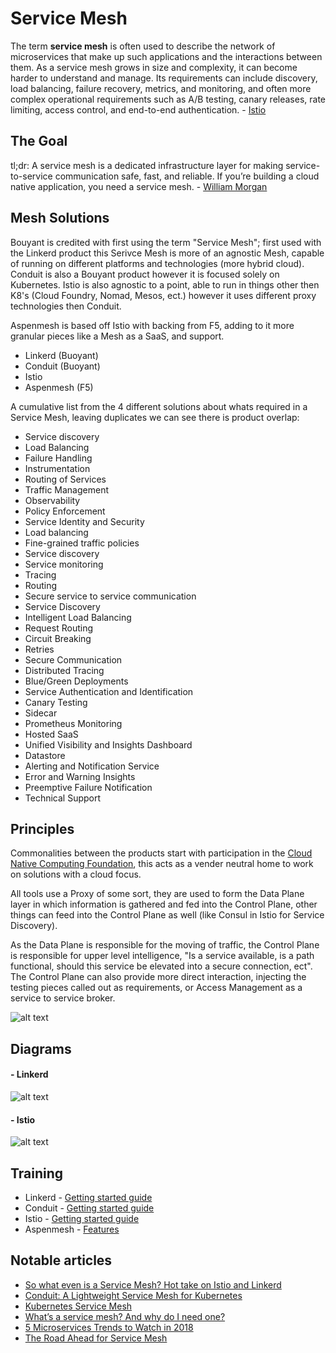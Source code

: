 # Service Mesh

The term **service mesh** is often used to describe the network of microservices that make up such applications and the interactions between them. As a service mesh grows in size and complexity, it can become harder to understand and manage. Its requirements can include discovery, load balancing, failure recovery, metrics, and monitoring, and often more complex operational requirements such as A/B testing, canary releases, rate limiting, access control, and end-to-end authentication. - [Istio](https://istio.io/docs/concepts/what-is-istio/overview.html)

## The Goal

tl;dr: A service mesh is a dedicated infrastructure layer for making service-to-service communication safe, fast, and reliable. If you’re building a cloud native application, you need a service mesh. - [William Morgan](https://buoyant.io/2017/04/25/whats-a-service-mesh-and-why-do-i-need-one/)

## Mesh Solutions

Bouyant is credited with first using the term "Service Mesh"; first used with the Linkerd product this Serivce Mesh is more of an agnostic Mesh, capable of running on different platforms and technologies (more hybrid cloud). Conduit is also a Bouyant product however it is focused solely on Kubernetes. Istio is also agnostic to a point, able to run in things other then K8's (Cloud Foundry, Nomad, Mesos, ect.) however it uses different proxy technologies then Conduit.

Aspenmesh is based off Istio with backing from F5, adding to it more granular pieces like a Mesh as a SaaS, and support.

- Linkerd (Buoyant)
- Conduit (Buoyant)
- Istio
- Aspenmesh (F5)

A cumulative list from the 4 different solutions about whats required in a Service Mesh, leaving duplicates we can see there is product overlap:

- Service discovery
- Load Balancing
- Failure Handling
- Instrumentation
- Routing of Services
- Traffic Management
- Observability
- Policy Enforcement
- Service Identity and Security
- Load balancing
- Fine-grained traffic policies
- Service discovery
- Service monitoring
- Tracing
- Routing
- Secure service to service communication
- Service Discovery			
- Intelligent Load Balancing			
- Request Routing			
- Circuit Breaking			
- Retries			
- Secure Communication			
- Distributed Tracing			
- Blue/Green Deployments			
- Service Authentication and Identification			
- Canary Testing			
- Sidecar			
- Prometheus Monitoring			
- Hosted SaaS			
- Unified Visibility and Insights Dashboard			
- Datastore			
- Alerting and Notification Service			
- Error and Warning Insights			
- Preemptive Failure Notification			
- Technical Support

## Principles

Commonalities between the products start with participation in the [Cloud Native Computing Foundation](https://www.cncf.io/), this acts as a vender neutral home to work on solutions with a cloud focus.

All tools use a Proxy of some sort, they are used to form the Data Plane layer in which information is gathered and fed into the Control Plane, other things can feed into the Control Plane as well (like Consul in Istio for Service Discovery).

As the Data Plane is responsible for the moving of traffic, the Control Plane is responsible for upper level intelligence, "Is a service available, is a path functional, should this service be elevated into a secure connection, ect". The Control Plane can also provide more direct interaction, injecting the testing pieces called out as requirements, or Access Management as a service to service broker.

![alt text](https://cdn-images-1.medium.com/max/1600/1*CxrqPB-koBk3BhjnB3HDbA.png "Control Plane and Data Plane Players")

## Diagrams

#### - Linkerd
![alt text](https://buoyant.io/wp-content/uploads/2017/04/linkerd-service-mesh-diagram.png "Linkerd Architecture")

#### - Istio
![alt text](https://istio.io/docs/concepts/what-is-istio/img/overview/arch.svg "Istio Architecture")

## Training

- Linkerd - [Getting started guide](https://linkerd.io/getting-started/k8s/)
- Conduit - [Getting started guide](https://conduit.io/getting-started/)
- Istio - [Getting started guide](https://istio.io/docs/setup/kubernetes/quick-start.html)
- Aspenmesh - [Features](https://aspenmesh.io/)

## Notable articles


- [So what even is a Service Mesh? Hot take on Istio and Linkerd](http://redmonk.com/jgovernor/2017/05/31/so-what-even-is-a-service-mesh-hot-take-on-istio-and-linkerd/)
- [Conduit: A Lightweight Service Mesh for Kubernetes](https://thenewstack.io/conduit-lightweight-service-mesh-kubernetes/)
- [Kubernetes Service Mesh](https://akomljen.com/kubernetes-service-mesh/)
- [What’s a service mesh? And why do I need one?](https://buoyant.io/2017/04/25/whats-a-service-mesh-and-why-do-i-need-one/)
- [5 Microservices Trends to Watch in 2018](https://medium.com/memory-leak/5-microservices-trends-to-watch-in-2018-aed135f70e51)
- [The Road Ahead for Service Mesh](https://devops.com/the-road-ahead-for-service-mesh/)

